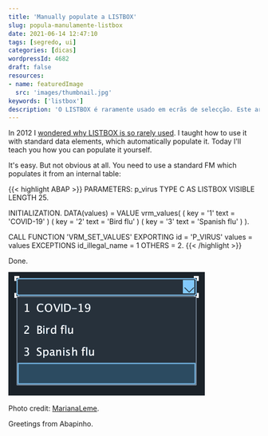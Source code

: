 ```yaml
---
title: 'Manually populate a LISTBOX'
slug: popula-manulamente-listbox
date: 2021-06-14 12:47:10
tags: [segredo, ui]
categories: [dicas]
wordpressId: 4682
draft: false
resources:
- name: featuredImage
  src: 'images/thumbnail.jpg'
keywords: ['listbox']
description: 'O LISTBOX é raramente usado em ecrãs de selecção. Este artigo ensina como populá-lo manualmente com os nossos próprios valores.'
---
```

In 2012 I [wondered why LISTBOX is so rarely used][1]. I taught how to use it with standard data elements, which automatically populate it. Today I'll teach you how you can populate it yourself.

<!--more-->

It's easy. But not obvious at all. You need to use a standard FM which populates it from an internal table:


{{< highlight ABAP >}}
PARAMETERS: p_virus TYPE C AS LISTBOX VISIBLE LENGTH 25.

INITIALIZATION.
  DATA(values) =
    VALUE vrm_values(
      ( key = '1' text = 'COVID-19' )
      ( key = '2' text = 'Bird flu' )
      ( key = '3' text = 'Spanish flu' )
    ).

  CALL FUNCTION 'VRM_SET_VALUES'
    EXPORTING
      id              = 'P_VIRUS'
      values          = values
    EXCEPTIONS
      id_illegal_name = 1
      OTHERS          = 2.
{{< /highlight >}}

Done.

[![image][2]][2]

Photo credit: [MarianaLeme][3].

Greetings from Abapinho.

   [1]: https://abapinho.com/en/2012/10/ninguemligaaolistbox/
   [2]: images/listbox.png
   [3]: https://visualhunt.co/a6/66ca720f
